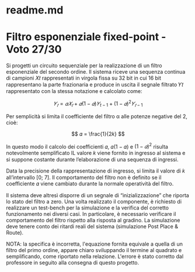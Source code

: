 # readme.md

# Filtro esponenziale fixed-point - Voto 27/30

Si progetti un circuito sequenziale per la realizzazione di un filtro esponenziale del secondo ordine. Il sistema riceve una sequenza continua di campioni 𝑋𝑡 rappresentati in virgola fissa su 32 bit in cui 16 bit rappresentano la parte frazionaria e produce in uscita il segnale filtrato 𝑌𝑡 rappresentato con la stessa notazione e calcolato come:

$$
𝑌_𝑡 = 𝛼𝑋_𝑡 + 𝛼(1 − 𝛼)𝑌_{t-1} + (1 − 𝛼)^2 𝑌_{𝑡−1}
$$

Per semplicità si limita il coefficiente del filtro α alle potenze negative del 2, cioè:

$$
𝛼 = \frac{1}{2𝑘}
$$

In questo modo il calcolo dei coefficienti 𝛼, 𝛼(1 − 𝛼) e $(1 − 𝛼)^2$ risulta notevolmente semplificato
IL valore 𝑘 viene fornito in ingresso al sistema e si suppone costante durante l’elaborazione di una sequenza di ingressi.

Data la precisione della rappresentazione di ingresso, si limita il valore di 𝑘 all’intervallo [0; 7]. Il
comportamento del filtro non è definito se il coefficiente 𝛼 viene cambiato durante la normale operatività del filtro. 

Il sistema deve altresì disporre di un segnale di “inizializzazione” che riporta lo stato del filtro a zero.
Una volta realizzato il componente, è richiesto di realizzare un test-bench per la simulazione e la verifica del corretto funzionamento nei diversi casi. In particolare, è necessario verificare il comportamento del filtro rispetto alla risposta al gradino. La simulazione deve tenere conto dei ritardi reali del sistema (simulazione Post Place & Route).

NOTA: la specifica è incorretta, l'equazione fornita equivale a quella di un filtro del primo ordine, appare chiaro sviluppando il termine al quadrato e semplificando, come riportato nella relazione.
L'errore è stato corretto dal professore in seguito alla consegna di questo progetto.

